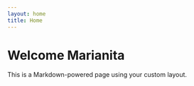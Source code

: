 ```yaml
---
layout: home
title: Home
---
```


# Welcome Marianita 

This is a Markdown-powered page using your custom layout.
